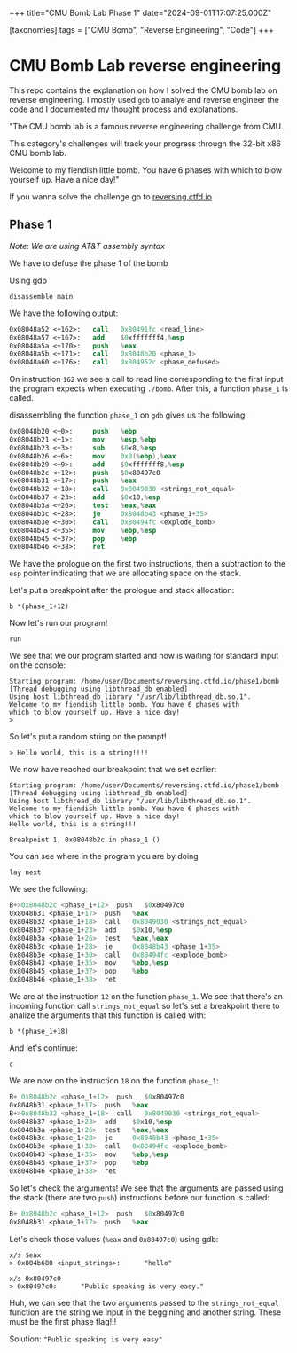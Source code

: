 +++
title="CMU Bomb Lab Phase 1"
date="2024-09-01T17:07:25.000Z"

[taxonomies]
tags = ["CMU Bomb", "Reverse Engineering", "Code"]
+++

# CMU Bomb Lab reverse engineering

This repo contains the explanation on how I solved the CMU bomb lab on reverse engineering. I mostly used `gdb` to analye and reverse engineer the code and I documented my thought process and explanations.

"The CMU bomb lab is a famous reverse engineering challenge from CMU.

This category's challenges will track your progress through the 32-bit x86 CMU bomb lab.

Welcome to my fiendish little bomb. You have 6 phases with which to blow yourself up. Have a nice day!"

If you wanna solve the challenge go to [reversing.ctfd.io](https://reversing.ctfd.io/challenges)

## Phase 1

_Note: We are using AT&T assembly syntax_

We have to defuse the phase 1 of the bomb

Using gdb

```gdb
disassemble main
```

We have the following output:

```nasm
0x08048a52 <+162>:   call   0x80491fc <read_line>
0x08048a57 <+167>:   add    $0xfffffff4,%esp
0x08048a5a <+170>:   push   %eax
0x08048a5b <+171>:   call   0x8048b20 <phase_1>
0x08048a60 <+176>:   call   0x804952c <phase_defused>
```

On instruction `162` we see a call to read line corresponding to the first input the program expects when executing `./bomb`. After this, a function `phase_1` is called.

disassembling the function `phase_1` on `gdb` gives us the following:

```nasm
0x08048b20 <+0>:     push   %ebp
0x08048b21 <+1>:     mov    %esp,%ebp
0x08048b23 <+3>:     sub    $0x8,%esp
0x08048b26 <+6>:     mov    0x8(%ebp),%eax
0x08048b29 <+9>:     add    $0xfffffff8,%esp
0x08048b2c <+12>:    push   $0x80497c0
0x08048b31 <+17>:    push   %eax
0x08048b32 <+18>:    call   0x8049030 <strings_not_equal>
0x08048b37 <+23>:    add    $0x10,%esp
0x08048b3a <+26>:    test   %eax,%eax
0x08048b3c <+28>:    je     0x8048b43 <phase_1+35>
0x08048b3e <+30>:    call   0x80494fc <explode_bomb>
0x08048b43 <+35>:    mov    %ebp,%esp
0x08048b45 <+37>:    pop    %ebp
0x08048b46 <+38>:    ret
```

We have the prologue on the first two instructions, then a subtraction to the `esp` pointer indicating that we are allocating space on the stack.

Let's put a breakpoint after the prologue and stack allocation:

```
b *(phase_1+12)
```

Now let's run our program!

```
run
```

We see that we our program started and now is waiting for standard input on the console:

```
Starting program: /home/user/Documents/reversing.ctfd.io/phase1/bomb
[Thread debugging using libthread_db enabled]
Using host libthread_db library "/usr/lib/libthread_db.so.1".
Welcome to my fiendish little bomb. You have 6 phases with
which to blow yourself up. Have a nice day!
>
```

So let's put a random string on the prompt!

```
> Hello world, this is a string!!!!
```

We now have reached our breakpoint that we set earlier:

```
Starting program: /home/user/Documents/reversing.ctfd.io/phase1/bomb
[Thread debugging using libthread_db enabled]
Using host libthread_db library "/usr/lib/libthread_db.so.1".
Welcome to my fiendish little bomb. You have 6 phases with
which to blow yourself up. Have a nice day!
Hello world, this is a string!!!

Breakpoint 1, 0x08048b2c in phase_1 ()
```

You can see where in the program you are by doing

```
lay next
```

We see the following:

```nasm
B+>0x8048b2c <phase_1+12>  push   $0x80497c0
0x8048b31 <phase_1+17>  push   %eax
0x8048b32 <phase_1+18>  call   0x8049030 <strings_not_equal>
0x8048b37 <phase_1+23>  add    $0x10,%esp
0x8048b3a <phase_1+26>  test   %eax,%eax
0x8048b3c <phase_1+28>  je     0x8048b43 <phase_1+35>
0x8048b3e <phase_1+30>  call   0x80494fc <explode_bomb>
0x8048b43 <phase_1+35>  mov    %ebp,%esp
0x8048b45 <phase_1+37>  pop    %ebp
0x8048b46 <phase_1+38>  ret
```

We are at the instruction `12` on the function `phase_1`. We see that there's an incoming function call `strings_not_equal` so let's set a breakpoint there to analize the arguments that this function is called with:

```
b *(phase_1+18)
```

And let's continue:

```
c
```

We are now on the instruction `18` on the function `phase_1`:

```nasm
B+ 0x8048b2c <phase_1+12>  push   $0x80497c0
0x8048b31 <phase_1+17>  push   %eax
B+>0x8048b32 <phase_1+18>  call   0x8049030 <strings_not_equal>
0x8048b37 <phase_1+23>  add    $0x10,%esp
0x8048b3a <phase_1+26>  test   %eax,%eax
0x8048b3c <phase_1+28>  je     0x8048b43 <phase_1+35>
0x8048b3e <phase_1+30>  call   0x80494fc <explode_bomb>
0x8048b43 <phase_1+35>  mov    %ebp,%esp
0x8048b45 <phase_1+37>  pop    %ebp
0x8048b46 <phase_1+38>  ret
```

So let's check the arguments! We see that the arguments are passed using the stack (there are two `push`) instructions before our function is called:

```nasm
B+ 0x8048b2c <phase_1+12>  push   $0x80497c0
0x8048b31 <phase_1+17>  push   %eax
```

Let's check those values (`%eax` and `0x80497c0`) using gdb:

```
x/s $eax
> 0x804b680 <input_strings>:      "hello"

x/s 0x80497c0
> 0x80497c0:      "Public speaking is very easy."
```

Huh, we can see that the two arguments passed to the `strings_not_equal` function are the string we input in the beggining and another string. These must be the first phase flag!!!

Solution: `"Public speaking is very easy"`

